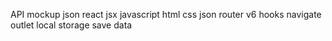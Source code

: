 API mockup json
react
jsx
javascript
html
css
json
router v6 hooks navigate outlet
local storage save data